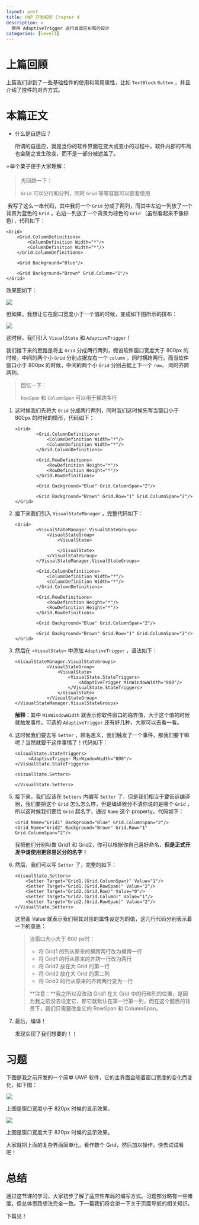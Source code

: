 ```yaml
---
layout: post
title: UWP 开发初阶 Chapter 4
description: >
  使用 AdaptiveTrigger 进行自适应布局的设计
categories: [level1]
---
```


# 上篇回顾

上篇我们讲到了一些基础控件的使用和常用属性，比如 `TextBlock`   `Button` ，并且介绍了控件的对齐方式。



# 本篇正文

* 什么是自适应？

  所谓的自适应，就是当你的软件界面在变大或变小的过程中，软件内部的布局也会随之发生改变，而不是一部分被遮盖了。



⭐举个栗子便于大家理解：

> 先回顾一下：
>
> `Grid` 可以分行和分列，同时 `Grid` 等等容器可以嵌套使用



​	我写了这么一串代码，其中我将一个 `Grid` 分成了两列，而其中左边一列放了一个背景为蓝色的 `Grid` ，右边一列放了一个背景为棕色的 `Grid` （虽然看起来不像棕色），代码如下：

```xaml
<Grid>
    <Grid.ColumnDefinitions>
        <ColumnDefinition Width="*"/>
        <ColumnDefinition Width="*"/>
    </Grid.ColumnDefinitions>
    
    <Grid Background="Blue"/>

    <Grid Background="Brown" Grid.Column="1"/>
</Grid>
```



效果图如下：

![](/UWP-Develop-Tutorial/pic/level1/chapter4/1.png)



但如果，我想让它在窗口宽度小于一个值的时候，变成如下图所示的排布：

![](https://github.com/totoroyyb/UWP-Develop-Tutorial/blob/master/pic/level1/chapter4/2.png)



这时候，我们引入 `VisualState` 和 `AdaptiveTrigger` !



我们接下来的思路是将主 `Grid` 分成两行两列，假设软件窗口宽度大于 800px 的时候，中间的两个小 `Grid` 分别占据左右一个 `column` ，同时横跨两行。而当软件窗口小于 800px 的时候，中间的两个小 `Grid` 分别占据上下一个 `row`， 同时齐跨两列。



>回忆一下：
>
>`RowSpan` 和 `ColumnSpan` 可以用于横跨多行



1. 这时候我们先将大 `Grid` 分成两行两列，同时我们这时候先写当窗口小于 800px 的时候的情形，代码如下：

   ```xaml
   <Grid>
           <Grid.ColumnDefinitions>
               <ColumnDefinition Width="*"/>
               <ColumnDefinition Width="*"/>
           </Grid.ColumnDefinitions>
   
           <Grid.RowDefinitions>
               <RowDefinition Height="*"/>
               <RowDefinition Height="*"/>
           </Grid.RowDefinitions>
   
           <Grid Background="Blue" Grid.ColumnSpan="2"/>
   
           <Grid Background="Brown" Grid.Row="1" Grid.ColumnSpan="2"/>
   </Grid>
   ```

2. 接下来我们引入 `VisualStateManager` ，完整代码如下：

   ```xaml
   <Grid>
           <VisualStateManager.VisualStateGroups>
               <VisualStateGroup>
                   <VisualState>
                       
                   </VisualState>
               </VisualStateGroup>
           </VisualStateManager.VisualStateGroups>
           
           <Grid.ColumnDefinitions>
               <ColumnDefinition Width="*"/>
               <ColumnDefinition Width="*"/>
           </Grid.ColumnDefinitions>
   
           <Grid.RowDefinitions>
               <RowDefinition Height="*"/>
               <RowDefinition Height="*"/>
           </Grid.RowDefinitions>
   
           <Grid Background="Blue" Grid.ColumnSpan="2"/>
   
           <Grid Background="Brown" Grid.Row="1" Grid.ColumnSpan="2"/>
   </Grid>
   ```

3. 然后在 `<VisualState>` 中添加 `AdaptiveTrigger` ，语法如下：

   ```xaml
   <VisualStateManager.VisualStateGroups>
               <VisualStateGroup>
                   <VisualState>
                       <VisualState.StateTriggers>
                           <AdaptiveTrigger MinWindowWidth="800"/>
                       </VisualState.StateTriggers>
                   </VisualState>
               </VisualStateGroup>
   </VisualStateManager.VisualStateGroups>
   ```

   **解释**：其中 `MinWindowWidth` 就表示你软件窗口的临界值，大于这个值的时候就触发事件。可选的 `AdaptiveTrigger` 还有好几种，大家可以去看一看。

4. 这时候我们要去写 `Setter` ，顾名思义，我们触发了一个事件，那我们要干嘛呢？当然就要干这件事情了！代码如下：

   ```xaml
   <VisualState.StateTriggers>
        <AdaptiveTrigger MinWindowWidth="800"/>
   </VisualState.StateTriggers>
   
   <VisualState.Setters>
                           
   </VisualState.Setters>
   ```

5. 接下来，我们应该在 `Setters` 内编写 `Setter` 了，但是我们相当于要告诉编译器，我们要把这个 `Grid` 怎么怎么样，但是编译器分不清你说的是哪个 `Grid` ，所以这时候我们要给 `Grid` 起名字，通过 `Name` 这个 property。代码如下：

   ```xaml
   <Grid Name="Grid1" Background="Blue" Grid.ColumnSpan="2"/>
   <Grid Name="Grid2" Background="Brown" Grid.Row="1" Grid.ColumnSpan="2"/>
   ```

   我把他们分别叫做 Grid1 和 Grid2，你可以根据你自己喜好命名，**但是正式开发中请使用更容易区分的名字！**

6. 然后，我们可以写 `Setter` 了，完整的如下：

   ```xaml
   <VisualState.Setters>
       <Setter Target="Grid1.(Grid.ColumnSpan)" Value="1"/>
       <Setter Target="Grid1.(Grid.RowSpan)" Value="2"/>
       <Setter Target="Grid2.(Grid.Row)" Value="0"/>
       <Setter Target="Grid2.(Grid.Column)" Value="1"/>
       <Setter Target="Grid2.(Grid.RowSpan)" Value="2"/>
   </VisualState.Setters>
   ```

   这里面 Value 就表示我们将其对应的属性设定为的值，这几行代码分别表示着一下的意思：

   > 当窗口大小大于 800 px时：
   >
   > * 将 Grid1 的列从原来的横跨两行改为横跨一行
   > * 将 Grid1 的行从原来的齐跨一行改为两行
   > * 将 Grid2 放在大 Grid 的第一行
   > * 将 Grid2 放在大 Grid 的第二列
   > * 将 Grid2 的行从原来的齐跨两行变为一行
   >
   > **注意：**我之所以没改动 Grid1 在大 Grid 中的行和列的位置，是因为我之前没去设定它，那它就默认在第一行第一列，而在这个题目的背景下，我们只需要改变它的 RowSpan 和 ColumnSpan。

7. 最后，编译！

   发现实现了我们想要的！！



# 习题

下图是我之前开发的一个简单 UWP 软件，它的主界面会随着窗口宽度的变化而变化，如下图：

![](https://github.com/totoroyyb/UWP-Develop-Tutorial/blob/master/pic/level1/chapter4/3.png)

上图是窗口宽度小于 820px 时候的显示效果。



![](https://github.com/totoroyyb/UWP-Develop-Tutorial/blob/master/pic/level1/chapter4/4.png)

上图是窗口宽度大于 820px 时候的显示效果。



大家就把上面的复杂界面简单化，看作数个 Grid，然后加以操作，快去试试看吧！



# 总结

通过这节课的学习，大家初步了解了适应性布局的编写方式。习题部分略有一些难度，但总体思路想法完全一致。下一篇我们将会讲一下关于页面导航的相关知识。



下篇见！